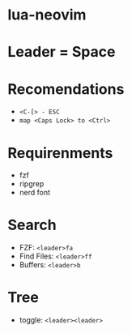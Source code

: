 # lua-neovim
# Leader = Space

# Recomendations

- `<C-[> - ESC`
- `map <Caps Lock> to <Ctrl>`

# Requirenments
- fzf
- ripgrep
- nerd font

# Search
- FZF: `<leader>fa`
- Find Files: `<leader>ff`
- Buffers: `<leader>b`

# Tree
- toggle: `<leader><leader>`
